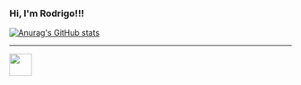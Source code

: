 ### Hi, I'm Rodrigo!!!

[![Anurag's GitHub stats](https://github-readme-stats.vercel.app/api?username=Rodrigo-bs)](https://github.com/anuraghazra/github-readme-stats)

---

<img width="40px" src="https://cdn.jsdelivr.net/gh/devicons/devicon/icons/angularjs/angularjs-original.svg" />
